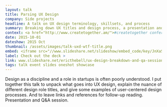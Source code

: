 ```yaml
---
layout: talk
title: Parsing UX Design
company: Side projects
headline: A talk on UX design terminology, skillsets, and process
summary: Breaking down UX titles and design process, a presentation and Q&A session at <a href="https://href.li/?http://www.createtogether.am/">#createTogether conference</a> in Yerevan, Armenia.
context: <a href="http://www.createtogether.am/">#createtogether conference</a> in Yerevan, Armenia
date: 2015-10-01
dateshow: 2015 Oct
thumbnail: /assets/images/talk-uxd-wtf-title.png
embed: <iframe src="//www.slideshare.net/slideshow/embed_code/key/JnXaSzFU2SqRox" width="595" height="485" frameborder="0" marginwidth="0" marginheight="0" scrolling="no" allowfullscreen> </iframe>
label: Check out the deck >
link: www.slideshare.net/ericthebell/ux-design-breakdown-and-qa-session-createtogether
tags: talk event slides oneshot showcase
---
```


Design as a discipline and a role in startups is often poorly understood. I put together this talk to unpack what goes into UX design, explain the nuance of different design role titles, and give some examples of user-centered design processes. And to leave links and references for follow-up reading. Presentation and Q&A session.